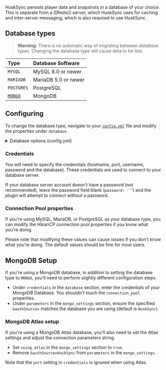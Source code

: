 HuskSync persists player data and snapshots in a database of your choice. This is separate from a [[Redis]] server, which HuskSync uses for caching and inter-server messaging, which is also required to use HuskSync.

## Database types
> **Warning:** There is no automatic way of migrating between _database_ types. Changing the database type will cause data to be lost.

| Type                      | Database Software         |
|:--------------------------|:--------------------------|
| `MYSQL`                   | MySQL 8.0 or newer        |
| `MARIADB`                 | MariaDB 5.0 or newer      |
| `POSTGRES`                | PostgreSQL                |
| [`MONGO`](#mongodb-setup) | MongoDB                   |

## Configuring
To change the database type, navigate to your [`config.yml`](Config-File) file and modify the properties under `database`.

<details>
<summary>Database options (config.yml)</summary>

```yaml
# Database settings
database:
  # Type of database to use (MYSQL, MARIADB, POSTGRES, MONGO)
  type: MYSQL
  # Specify credentials here for your MYSQL, MARIADB, POSTGRES OR MONGO database
  credentials:
    host: localhost
    port: 3306
    database: minecraft
    username: root
    password: ''
    # Only change this if you're using MARIADB or POSTGRES
    parameters: ?autoReconnect=true&useSSL=false&useUnicode=true&characterEncoding=UTF-8
  # MYSQL, MARIADB, POSTGRES database Hikari connection pool properties. Don't modify this unless you know what you're doing!
  connection_pool:
    maximum_pool_size: 10
    minimum_idle: 10
    maximum_lifetime: 1800000
    keepalive_time: 0
    connection_timeout: 5000
  # Advanced MongoDB settings. Don't modify unless you know what you're doing!
  mongo_settings:
    using_atlas: false
    parameters: ?retryWrites=true&w=majority&authSource=HuskSync
  # Names of tables to use on your database. Don't modify this unless you know what you're doing!
  table_names:
    users: husksync_users
    user_data: husksync_user_data
```
</details>

### Credentials
You will need to specify the credentials (hostname, port, username, password and the database). These credentials are used to connect to your database server.

If your database server account doesn't have a password (not recommended), leave the password field blank (`password: ''`') and the plugin will attempt to connect without a password.

### Connection Pool properties
If you're using MySQL, MariaDB, or PostgreSQL as your database type, you can modify the HikariCP connection pool properties if you know what you're doing.

Please note that modifying these values can cause issues if you don't know what you're doing. The default values should be fine for most users. 

## MongoDB Setup
If you're using a MongoDB database, in addition to setting the database type to `MONGO`, you'll need to perform slightly different configuration steps.

- Under `credentials` in the `database` section, enter the credentials of your MongoDB Database. You shouldn't touch the `connection_pool` properties.
- Under `parameters` in the `mongo_settings` section, ensure the specified `&authSource=` matches the database you are using (default is `HuskSync`).

### MongoDB Atlas setup
If you're using a MongoDB Atlas database, you'll also need to set the Atlas settings and adjust the connection parameters string.

- Set `using_atlas` in the `mongo_settings` section to `true`.
- Remove `&authSource=HuskSync` from `parameters` in the `mongo_settings`.

Note that the `port` setting in `credentials` is ignored when using Atlas.